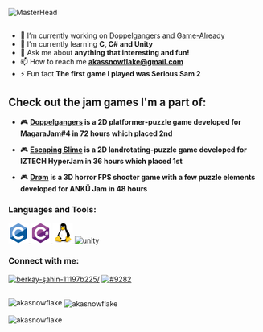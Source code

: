 ![MasterHead](https://i.ibb.co/Hhqzm6X/testbanner.png) 
<h2 align="center"></h2>

- 🔭 I’m currently working on [Doppelgangers](https://sezg.itch.io/doppelgangers) and [Game-Already](https://github.com/akaberkay/Game-Already)
- 🌱 I’m currently learning **C, C# and Unity**
- 💬 Ask me about **anything that interesting and fun!**
- 📫 How to reach me **akassnowflake@gmail.com**
- ⚡ Fun fact **The first game I played was Serious Sam 2**

<h2 align="left">Check out the jam games I'm a part of:</h2>

   - 🎮 **[Doppelgangers](https://sezg.itch.io/doppelgangers) is a 2D platformer-puzzle game developed for MagaraJam#4 in 72 hours which placed 2nd**
   
   - 🎮 **[Escaping Slime](https://sezg.itch.io/escaping-slime) is a 2D landrotating-puzzle game developed for IZTECH HyperJam in 36 hours which placed 1st**
    
   - 🎮 **[Drøm](https://www.youtube.com/watch?v=52NXupbA080) is a 3D horror FPS shooter game with a few puzzle elements developed for ANKÜ Jam in 48 hours**
  
  
<h3 align="left">Languages and Tools:</h3>
<p align="left"> <a href="https://www.cprogramming.com/" target="_blank" rel="noreferrer"> <img src="https://raw.githubusercontent.com/devicons/devicon/master/icons/c/c-original.svg" alt="c" width="40" height="40"/> </a> <a href="https://www.w3schools.com/cs/" target="_blank" rel="noreferrer"> <img src="https://raw.githubusercontent.com/devicons/devicon/master/icons/csharp/csharp-original.svg" alt="csharp" width="40" height="40"/> </a> <a href="https://www.linux.org/" target="_blank" rel="noreferrer"> <img src="https://raw.githubusercontent.com/devicons/devicon/master/icons/linux/linux-original.svg" alt="linux" width="40" height="40"/> </a> <a href="https://unity.com/" target="_blank" rel="noreferrer"> <img src="https://www.vectorlogo.zone/logos/unity3d/unity3d-icon.svg" alt="unity" width="40" height="40"/> </a> </p>

<h3 align="left">Connect with me:</h3>
<p align="left">
<a href="https://linkedin.com/in/berkay-şahin-11197b225/" target="blank"><img align="center" src="https://raw.githubusercontent.com/rahuldkjain/github-profile-readme-generator/master/src/images/icons/Social/linked-in-alt.svg" alt="berkay-şahin-11197b225/" height="30" width="40" /></a>
<a href="https://discord.gg/#9282" target="blank"><img align="center" src="https://raw.githubusercontent.com/rahuldkjain/github-profile-readme-generator/master/src/images/icons/Social/discord.svg" alt="#9282" height="30" width="40" /></a>
</p>

<h2 align="center"></h2>

<p><img align="left" src="https://github-readme-stats.vercel.app/api/top-langs?username=akasnowflake&show_icons=true&theme=dark&title_color=b6e8f7&text_color=b6e8f7&hide_border=true&locale=en&layout=compact" alt="akasnowflake" /></p>

<p>&nbsp;<img align="center" src="https://github-readme-stats.vercel.app/api?username=akasnowflake&show_icons=true&theme=dark&title_color=b6e8f7&text_color=b6e8f7&bg_color=000000&hide_border=true&locale=en" alt="akasnowflake" /></p>

<p><img align="center" src="https://github-readme-streak-stats.herokuapp.com/?user=akasnowflake&theme=dark" alt="akasnowflake" /></p>


